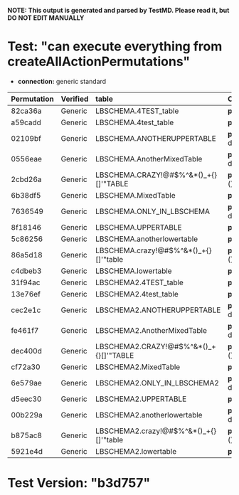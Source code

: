 **NOTE: This output is generated and parsed by TestMD. Please read it, but DO NOT EDIT MANUALLY**

# Test: "can execute everything from createAllActionPermutations" #

- **connection:** generic standard

| Permutation | Verified | table                                   | OPERATIONS
| :---------- | :------- | :-------------------------------------- | :------
| 82ca36a     | Generic  | LBSCHEMA.4TEST_table                    | **plan**: dropAllForeignKeys(table=LBSCHEMA.4TEST_table)
| a59cadd     | Generic  | LBSCHEMA.4test_table                    | **plan**: dropAllForeignKeys(table=LBSCHEMA.4test_table)
| 02109bf     | Generic  | LBSCHEMA.ANOTHERUPPERTABLE              | **plan**: dropAllForeignKeys(table=LBSCHEMA.ANOTHERUPPERTABLE)
| 0556eae     | Generic  | LBSCHEMA.AnotherMixedTable              | **plan**: dropAllForeignKeys(table=LBSCHEMA.AnotherMixedTable)
| 2cbd26a     | Generic  | LBSCHEMA.CRAZY!@#\$%^&*()_+{}[]'"TABLE  | **plan**: dropAllForeignKeys(table=LBSCHEMA.CRAZY!@#\$%^&*()_+{}[]'"TABLE)
| 6b38df5     | Generic  | LBSCHEMA.MixedTable                     | **plan**: dropAllForeignKeys(table=LBSCHEMA.MixedTable)
| 7636549     | Generic  | LBSCHEMA.ONLY_IN_LBSCHEMA               | **plan**: dropAllForeignKeys(table=LBSCHEMA.ONLY_IN_LBSCHEMA)
| 8f18146     | Generic  | LBSCHEMA.UPPERTABLE                     | **plan**: dropAllForeignKeys(table=LBSCHEMA.UPPERTABLE)
| 5c86256     | Generic  | LBSCHEMA.anotherlowertable              | **plan**: dropAllForeignKeys(table=LBSCHEMA.anotherlowertable)
| 86a5d18     | Generic  | LBSCHEMA.crazy!@#\$%^&*()_+{}[]'"table  | **plan**: dropAllForeignKeys(table=LBSCHEMA.crazy!@#\$%^&*()_+{}[]'"table)
| c4dbeb3     | Generic  | LBSCHEMA.lowertable                     | **plan**: dropAllForeignKeys(table=LBSCHEMA.lowertable)
| 31f94ac     | Generic  | LBSCHEMA2.4TEST_table                   | **plan**: dropAllForeignKeys(table=LBSCHEMA2.4TEST_table)
| 13e76ef     | Generic  | LBSCHEMA2.4test_table                   | **plan**: dropAllForeignKeys(table=LBSCHEMA2.4test_table)
| cec2e1c     | Generic  | LBSCHEMA2.ANOTHERUPPERTABLE             | **plan**: dropAllForeignKeys(table=LBSCHEMA2.ANOTHERUPPERTABLE)
| fe461f7     | Generic  | LBSCHEMA2.AnotherMixedTable             | **plan**: dropAllForeignKeys(table=LBSCHEMA2.AnotherMixedTable)
| dec400d     | Generic  | LBSCHEMA2.CRAZY!@#\$%^&*()_+{}[]'"TABLE | **plan**: dropAllForeignKeys(table=LBSCHEMA2.CRAZY!@#\$%^&*()_+{}[]'"TABLE)
| cf72a30     | Generic  | LBSCHEMA2.MixedTable                    | **plan**: dropAllForeignKeys(table=LBSCHEMA2.MixedTable)
| 6e579ae     | Generic  | LBSCHEMA2.ONLY_IN_LBSCHEMA2             | **plan**: dropAllForeignKeys(table=LBSCHEMA2.ONLY_IN_LBSCHEMA2)
| d5eec30     | Generic  | LBSCHEMA2.UPPERTABLE                    | **plan**: dropAllForeignKeys(table=LBSCHEMA2.UPPERTABLE)
| 00b229a     | Generic  | LBSCHEMA2.anotherlowertable             | **plan**: dropAllForeignKeys(table=LBSCHEMA2.anotherlowertable)
| b875ac8     | Generic  | LBSCHEMA2.crazy!@#\$%^&*()_+{}[]'"table | **plan**: dropAllForeignKeys(table=LBSCHEMA2.crazy!@#\$%^&*()_+{}[]'"table)
| 5921e4d     | Generic  | LBSCHEMA2.lowertable                    | **plan**: dropAllForeignKeys(table=LBSCHEMA2.lowertable)

# Test Version: "b3d757" #